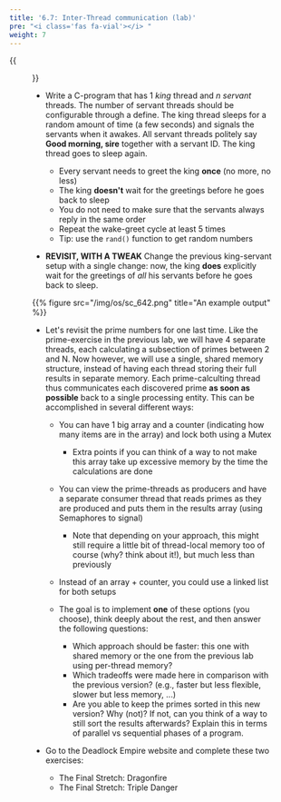 ```yaml
---
title: '6.7: Inter-Thread communication (lab)'
pre: "<i class='fas fa-vial'></i> "
weight: 7
---
```


{{<figure src="/img/os/header_communication.jpg" title="Source: G.I." >}}

* Write a C-program that has 1 *king* thread and *n* *servant* threads. The number of servant threads should be configurable through a define. The king thread sleeps for a random amount of time (a few seconds) and signals the servants when it awakes. All servant threads politely say **Good morning, sire** together with a servant ID. The king thread goes to sleep again.

    * Every servant needs to greet the king **once** (no more, no less)
    * The king **doesn't** wait for the greetings before he goes back to sleep
    * You do not need to make sure that the servants always reply in the same order
    * Repeat the wake-greet cycle at least 5 times
    * Tip: use the ```rand()``` function to get random numbers

* **REVISIT, WITH A TWEAK** Change the previous king-servant setup with a single change: now, the king **does** explicitly wait for the greetings of _all_ his servants before he goes back to sleep.

{{% figure src="/img/os/sc_642.png" title="An example output" %}}

* Let's revisit the prime numbers for one last time. Like the prime-exercise in the previous lab, we will have 4 separate threads, each calculating a subsection of primes between 2 and N. Now however, we will use a single, shared memory structure, instead of having each thread storing their full results in separate memory. Each prime-calculting thread thus communicates each discovered prime **as soon as possible** back to a single processing entity. This can be accomplished in several different ways:

    * You can have 1 big array and a counter (indicating how many items are in the array) and lock both using a Mutex
        * Extra points if you can think of a way to not make this array take up excessive memory by the time the calculations are done
    * You can view the prime-threads as producers and have a separate consumer thread that reads primes as they are produced and puts them in the results array (using Semaphores to signal)
        * Note that depending on your approach, this might still require a little bit of thread-local memory too of course (why? think about it!), but much less than previously
    * Instead of an array + counter, you could use a linked list for both setups

    * The goal is to implement **one** of these options (you choose), think deeply about the rest, and then answer the following questions:
        * Which approach should be faster: this one with shared memory or the one from the previous lab using per-thread memory?
        * Which tradeoffs were made here in comparison with the previous version? (e.g., faster but less flexible, slower but less memory, ...)
        * Are you able to keep the primes sorted in this new version? Why (not)? If not, can you think of a way to still sort the results afterwards? Explain this in terms of parallel vs sequential phases of a program.  


* Go to the Deadlock Empire website and complete these two exercises:
    * The Final Stretch: Dragonfire
    * The Final Stretch: Triple Danger